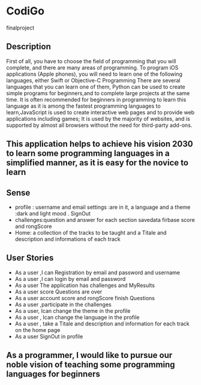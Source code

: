 # CodiGo
finalproject
 ## Description
First of all, you have to choose the field of programming that you will complete, and there are many areas of programming.
To program iOS applications (Apple phones), you will need to learn one of the following languages, either Swift or Objective-C Programming There are several languages that you can learn one of them, Python can be used to create simple programs for beginners,and to complete large projects at the same time. It is often recommended for beginners in programming to learn this language as it is among the fastest programming languages to learn,JavaScript is used to create interactive web pages and to provide web applications including games; It is used by the majority of websites, and is supported by almost all browsers without the need for third-party add-ons. 


## This application helps to achieve his vision 2030 to learn some programming languages in a simplified manner, as it is easy for the novice to learn
## Sense
+ profile : username and email settings :are in it, a language and a theme :dark and light mood .  SignOut
+ challenges:question and answer for each section savedata firbase score and rongScore
+ Home: a collection of the tracks to be taught and a Titale and description and informations of each track

##  User Stories
+ As a user ,I can Registration by email and password and username
+ As a user ,I can login by email and password
+ As a user The application has challenges and MyResults
+ As a user score Questions are over
+ As a user account score and rongScore finish Questions
+ As a user ,participate in the challenges
+ As a user, Ican change the theme in the profile
+ As a user , Ican change the language in the profile
+ As a user , take a Titale and description and information for each track on the home page
+ As a user SignOut in profile 
## As a programmer, I would like to pursue our noble vision of teaching some programming languages for beginners
